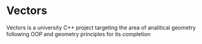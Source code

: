# Vectors
Vectors is a university C++ project targeting the area of analitical geometry following OOP and geometry principles for its completion 
